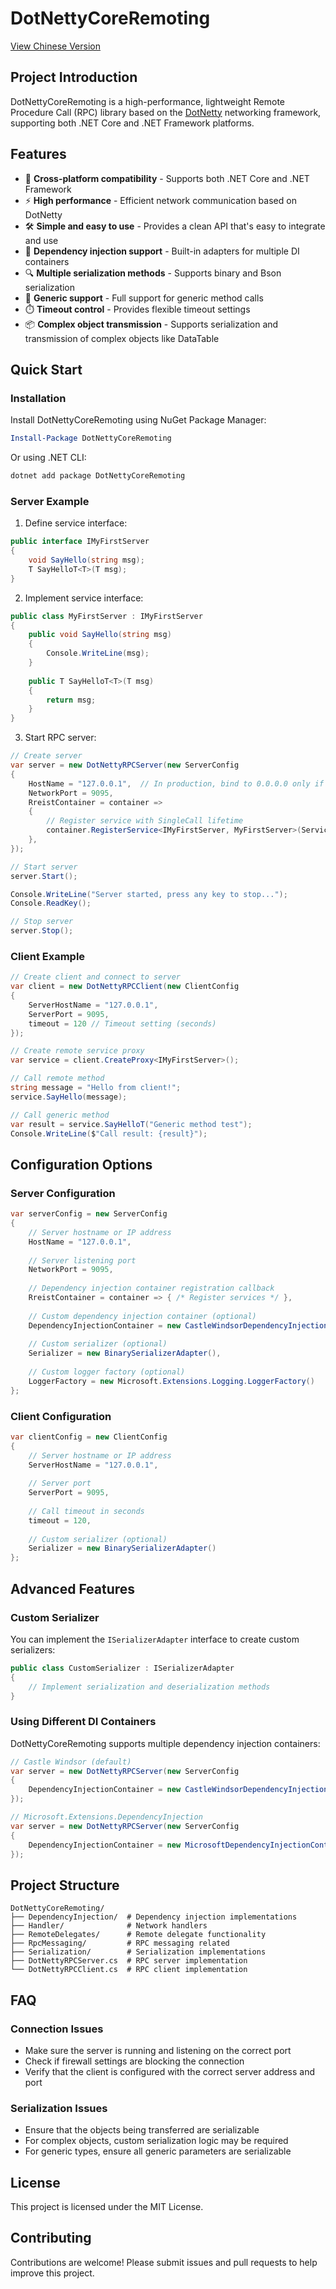 # DotNettyCoreRemoting

[View Chinese Version](README.md)

## Project Introduction

DotNettyCoreRemoting is a high-performance, lightweight Remote Procedure Call (RPC) library based on the [DotNetty](https://github.com/Azure/DotNetty) networking framework, supporting both .NET Core and .NET Framework platforms.

## Features

- 🔄 **Cross-platform compatibility** - Supports both .NET Core and .NET Framework
- ⚡ **High performance** - Efficient network communication based on DotNetty
- 🛠️ **Simple and easy to use** - Provides a clean API that's easy to integrate and use
- 🧩 **Dependency injection support** - Built-in adapters for multiple DI containers
- 🔍 **Multiple serialization methods** - Supports binary and Bson serialization
- 🔄 **Generic support** - Full support for generic method calls
- ⏱️ **Timeout control** - Provides flexible timeout settings
- 📦 **Complex object transmission** - Supports serialization and transmission of complex objects like DataTable

## Quick Start

### Installation

Install DotNettyCoreRemoting using NuGet Package Manager:

```powershell
Install-Package DotNettyCoreRemoting
```

Or using .NET CLI:

```powershell
dotnet add package DotNettyCoreRemoting
```

### Server Example

1. Define service interface:

```csharp
public interface IMyFirstServer
{
    void SayHello(string msg);
    T SayHelloT<T>(T msg);
}
```

2. Implement service interface:

```csharp
public class MyFirstServer : IMyFirstServer
{
    public void SayHello(string msg)
    {
        Console.WriteLine(msg);
    }
    
    public T SayHelloT<T>(T msg)
    {
        return msg;
    }
}
```

3. Start RPC server:

```csharp
// Create server
var server = new DotNettyRPCServer(new ServerConfig
{
    HostName = "127.0.0.1",  // In production, bind to 0.0.0.0 only if you intend to accept connections from multiple interfaces, and always restrict access via firewall, network policy, or application-level controls.
    NetworkPort = 9095,
    RreistContainer = container =>
    {
        // Register service with SingleCall lifetime
        container.RegisterService<IMyFirstServer, MyFirstServer>(ServiceLifetime.SingleCall);
    },
});

// Start server
server.Start();

Console.WriteLine("Server started, press any key to stop...");
Console.ReadKey();

// Stop server
server.Stop();
```

### Client Example

```csharp
// Create client and connect to server
var client = new DotNettyRPCClient(new ClientConfig
{
    ServerHostName = "127.0.0.1",
    ServerPort = 9095,
    timeout = 120 // Timeout setting (seconds)
});

// Create remote service proxy
var service = client.CreateProxy<IMyFirstServer>();

// Call remote method
string message = "Hello from client!";
service.SayHello(message);

// Call generic method
var result = service.SayHelloT("Generic method test");
Console.WriteLine($"Call result: {result}");
```

## Configuration Options

### Server Configuration

```csharp
var serverConfig = new ServerConfig
{
    // Server hostname or IP address
    HostName = "127.0.0.1",
    
    // Server listening port
    NetworkPort = 9095,
    
    // Dependency injection container registration callback
    RreistContainer = container => { /* Register services */ },
    
    // Custom dependency injection container (optional)
    DependencyInjectionContainer = new CastleWindsorDependencyInjectionContainer(),
    
    // Custom serializer (optional)
    Serializer = new BinarySerializerAdapter(),
    
    // Custom logger factory (optional)
    LoggerFactory = new Microsoft.Extensions.Logging.LoggerFactory()
};
```

### Client Configuration

```csharp
var clientConfig = new ClientConfig
{
    // Server hostname or IP address
    ServerHostName = "127.0.0.1",
    
    // Server port
    ServerPort = 9095,
    
    // Call timeout in seconds
    timeout = 120,
    
    // Custom serializer (optional)
    Serializer = new BinarySerializerAdapter()
};
```

## Advanced Features

### Custom Serializer

You can implement the `ISerializerAdapter` interface to create custom serializers:

```csharp
public class CustomSerializer : ISerializerAdapter
{
    // Implement serialization and deserialization methods
}
```

### Using Different DI Containers

DotNettyCoreRemoting supports multiple dependency injection containers:

```csharp
// Castle Windsor (default)
var server = new DotNettyRPCServer(new ServerConfig
{
    DependencyInjectionContainer = new CastleWindsorDependencyInjectionContainer()
});

// Microsoft.Extensions.DependencyInjection
var server = new DotNettyRPCServer(new ServerConfig
{
    DependencyInjectionContainer = new MicrosoftDependencyInjectionContainer()
});
```

## Project Structure

```
DotNettyCoreRemoting/
├── DependencyInjection/  # Dependency injection implementations
├── Handler/              # Network handlers
├── RemoteDelegates/      # Remote delegate functionality
├── RpcMessaging/         # RPC messaging related
├── Serialization/        # Serialization implementations
├── DotNettyRPCServer.cs  # RPC server implementation
└── DotNettyRPCClient.cs  # RPC client implementation
```

## FAQ

### Connection Issues

- Make sure the server is running and listening on the correct port
- Check if firewall settings are blocking the connection
- Verify that the client is configured with the correct server address and port

### Serialization Issues

- Ensure that the objects being transferred are serializable
- For complex objects, custom serialization logic may be required
- For generic types, ensure all generic parameters are serializable

## License

This project is licensed under the MIT License.

## Contributing

Contributions are welcome! Please submit issues and pull requests to help improve this project.